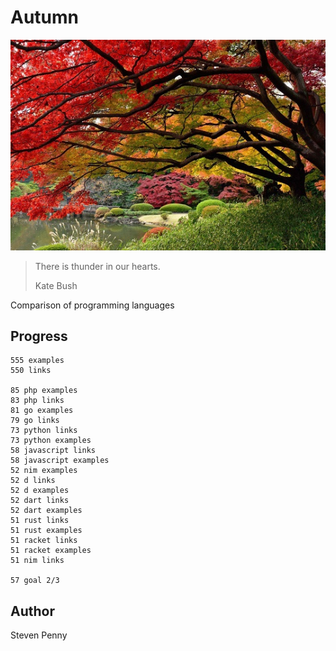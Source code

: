 # Autumn

![hero](docs/image.jpg)

> There is thunder in our hearts.
>
> Kate Bush

Comparison of programming languages

## Progress

~~~
555 examples
550 links

85 php examples
83 php links
81 go examples
79 go links
73 python links
73 python examples
58 javascript links
58 javascript examples
52 nim examples
52 d links
52 d examples
52 dart links
52 dart examples
51 rust links
51 rust examples
51 racket links
51 racket examples
51 nim links

57 goal 2/3
~~~

## Author

Steven Penny
